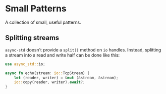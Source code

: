 # Small Patterns

A collection of small, useful patterns.

## Splitting streams

`async-std` doesn't provide a `split()` method on `io` handles. Instead, splitting a stream into a read and write half can be done like this:

```rust
use async_std::io;

async fn echo(stream: io::TcpStream) {
    let (reader, writer) = &mut (&stream, &stream);
    io::copy(reader, writer).await?;
}
```